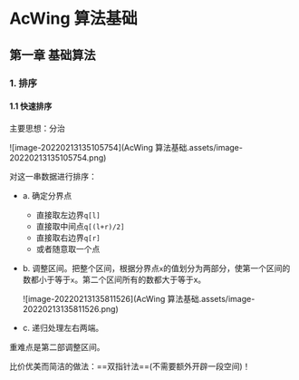 # AcWing  算法基础

## 第一章  基础算法

### 1.  排序

#### 1.1  快速排序

主要思想：分治

![image-20220213135105754](AcWing  算法基础.assets/image-20220213135105754.png)

对这一串数据进行排序：

- a. 确定分界点

  - 直接取左边界```q[l]```
  - 直接取中间点```q[(l+r)/2]```
  - 直接取右边界```q[r]```
  - 或者随意取一个点

- b. 调整区间。把整个区间，根据分界点```x```的值划分为两部分，使第一个区间的数都小于等于```x```。第二个区间所有的数都大于等于x。

  ![image-20220213135811526](AcWing  算法基础.assets/image-20220213135811526.png)

- c. 递归处理左右两端。

重难点是第二部调整区间。

比价优美而简洁的做法：==双指针法==(不需要额外开辟一段空间)！





























